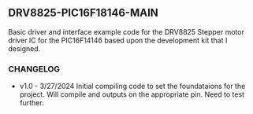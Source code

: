 ## DRV8825-PIC16F18146-MAIN ##
Basic driver and interface example code for the DRV8825 Stepper motor driver IC for the PIC16F14146 based upon the development kit that I designed.


### CHANGELOG ###
* v1.0 - 3/27/2024 Initial compiling code to set the foundataions for the project. Will compile and outputs on the appropriate pin. Need to test further.



